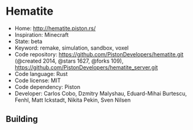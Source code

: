 # Hematite

- Home: http://hematite.piston.rs/
- Inspiration: Minecraft
- State: beta
- Keyword: remake, simulation, sandbox, voxel
- Code repository: https://github.com/PistonDevelopers/hematite.git (@created 2014, @stars 1627, @forks 109), https://github.com/PistonDevelopers/hematite_server.git
- Code language: Rust
- Code license: MIT
- Code dependency: Piston
- Developer: Carlos Cobo, Dzmitry Malyshau, Eduard-Mihai Burtescu, Fenhl, Matt Ickstadt, Nikita Pekin, Sven Nilsen

## Building
